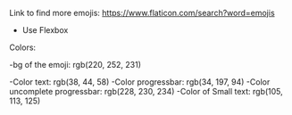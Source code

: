 Link to find more emojis: https://www.flaticon.com/search?word=emojis

- Use Flexbox

Colors:

-bg of the emoji: rgb(220, 252, 231)

-Color text: rgb(38, 44, 58)
-Color progressbar: rgb(34, 197, 94)
-Color uncomplete progressbar: rgb(228, 230, 234)
-Color of Small text: rgb(105, 113, 125)
